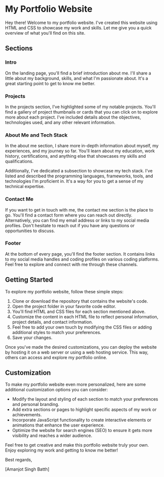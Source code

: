 # My Portfolio Website

Hey there! Welcome to my portfolio website. I've created this website using HTML and CSS to showcase my work and skills. Let me give you a quick overview of what you'll find on this site.

## Sections

### Intro
On the landing page, you'll find a brief introduction about me. I'll share a little about my background, skills, and what I'm passionate about. It's a great starting point to get to know me better.

### Projects
In the projects section, I've highlighted some of my notable projects. You'll find a gallery of project thumbnails or cards that you can click on to explore more about each project. I've included details about the objectives, technologies used, and any other relevant information.

### About Me and Tech Stack
In the about me section, I share more in-depth information about myself, my experiences, and my journey so far. You'll learn about my education, work history, certifications, and anything else that showcases my skills and qualifications.

Additionally, I've dedicated a subsection to showcase my tech stack. I've listed and described the programming languages, frameworks, tools, and technologies I'm proficient in. It's a way for you to get a sense of my technical expertise.

### Contact Me
If you want to get in touch with me, the contact me section is the place to go. You'll find a contact form where you can reach out directly. Alternatively, you can find my email address or links to my social media profiles. Don't hesitate to reach out if you have any questions or opportunities to discuss.

### Footer
At the bottom of every page, you'll find the footer section. It contains links to my social media handles and coding profiles on various coding platforms. Feel free to explore and connect with me through these channels.

## Getting Started
To explore my portfolio website, follow these simple steps:

1. Clone or download the repository that contains the website's code.
2. Open the project folder in your favorite code editor.
3. You'll find HTML and CSS files for each section mentioned above.
4. Customize the content in each HTML file to reflect personal information, project details, and contact information.
5. Feel free to add your own touch by modifying the CSS files or adding additional styles to match your preferences.
6. Save your changes.

Once you've made the desired customizations, you can deploy the website by hosting it on a web server or using a web hosting service. This way, others can access and explore my portfolio online.

## Customization
To make my portfolio website even more personalized, here are some additional customization options you can consider:

- Modify the layout and styling of each section to match your preferences and personal branding.
- Add extra sections or pages to highlight specific aspects of my work or achievements.
- Incorporate JavaScript functionality to create interactive elements or animations that enhance the user experience.
- Optimize the website for search engines (SEO) to ensure it gets more visibility and reaches a wider audience.

Feel free to get creative and make this portfolio website truly your own. Enjoy exploring my work and getting to know me better!

Best regards,

[Amanjot Singh Batth]
